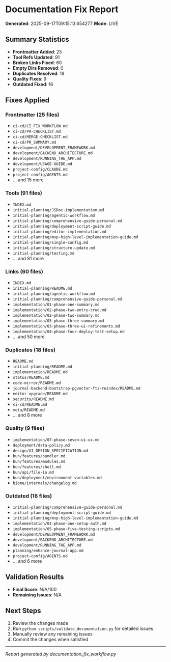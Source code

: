 # Documentation Fix Report
**Generated**: 2025-09-17T09:15:13.654277
**Mode**: LIVE

## Summary Statistics

- **Frontmatter Added**: 25
- **Tool Refs Updated**: 91
- **Broken Links Fixed**: 60
- **Empty Dirs Removed**: 0
- **Duplicates Resolved**: 18
- **Quality Fixes**: 9
- **Outdated Fixed**: 16

## Fixes Applied

### Frontmatter (25 files)

- `ci-cd/CI_FIX_WORKFLOW.md`
- `ci-cd/PR-CHECKLIST.md`
- `ci-cd/MERGE-CHECKLIST.md`
- `ci-cd/PR_SUMMARY.md`
- `development/DEVELOPMENT_FRAMEWORK.md`
- `development/BACKEND_ARCHITECTURE.md`
- `development/RUNNING_THE_APP.md`
- `development/USAGE-GUIDE.md`
- `project-config/CLAUDE.md`
- `project-config/AGENTS.md`
- ... and 15 more

### Tools (91 files)

- `INDEX.md`
- `initial-planning/JSDoc-implementation.md`
- `initial-planning/agentic-workflow.md`
- `initial-planning/comprehensive-guide-personal.md`
- `initial-planning/deployment-script-guide.md`
- `initial-planning/editor-implementation.md`
- `initial-planning/mvp-high-level-implementation-guide.md`
- `initial-planning/single-config.md`
- `initial-planning/structure-update.md`
- `initial-planning/testing.md`
- ... and 81 more

### Links (60 files)

- `INDEX.md`
- `initial-planning/README.md`
- `initial-planning/agentic-workflow.md`
- `initial-planning/comprehensive-guide-personal.md`
- `implementation/01-phase-one-summary.md`
- `implementation/02-phase-two-entry-crud.md`
- `implementation/02-phase-two-summary.md`
- `implementation/03-phase-three-summary.md`
- `implementation/03-phase-three-ui-refinements.md`
- `implementation/04-phase-four-deploy-test-setup.md`
- ... and 50 more

### Duplicates (18 files)

- `README.md`
- `initial-planning/README.md`
- `implementation/README.md`
- `status/README.md`
- `code-mirror/README.md`
- `journal-backend-bootstrap-pgvector-fts-reindex/README.md`
- `editor-upgrade/README.md`
- `security/README.md`
- `ci-cd/README.md`
- `meta/README.md`
- ... and 8 more

### Quality (9 files)

- `implementation/07-phase-seven-ui-ux.md`
- `deployment/data-policy.md`
- `design/UI_DESIGN_SPECIFICATION.md`
- `bun/features/bundler.md`
- `bun/features/modules.md`
- `bun/features/shell.md`
- `bun/api/file-io.md`
- `bun/deployment/environment-variables.md`
- `biome/internals/changelog.md`

### Outdated (16 files)

- `initial-planning/comprehensive-guide-personal.md`
- `initial-planning/deployment-script-guide.md`
- `initial-planning/mvp-high-level-implementation-guide.md`
- `implementation/01-phase-one-setup-auth.md`
- `implementation/05-phase-five-testing-scripts.md`
- `development/DEVELOPMENT_FRAMEWORK.md`
- `development/BACKEND_ARCHITECTURE.md`
- `development/RUNNING_THE_APP.md`
- `planning/enhance-journal-app.md`
- `project-config/AGENTS.md`
- ... and 6 more

## Validation Results

- **Final Score**: N/A/100
- **Remaining Issues**: N/A

## Next Steps

1. Review the changes made
2. Run `python scripts/validate_documentation.py` for detailed issues
3. Manually review any remaining issues
4. Commit the changes when satisfied

---
*Report generated by documentation_fix_workflow.py*